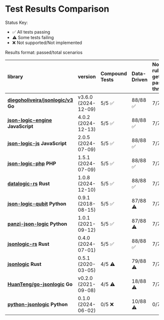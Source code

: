 # Test Results Comparison

Status Key:

- ✅ All tests passing
- ⚠️ Some tests failing
- ❌ Not supported/Not implemented

Results format: passed/total scenarios

| library                                                                                | version             | Compound Tests   | Data-Driven   | Non-rules get passed through   | Single operator tests   |
|:---------------------------------------------------------------------------------------|:--------------------|:-----------------|:--------------|:-------------------------------|:------------------------|
| **[diegoholiveira/jsonlogic/v3](https://github.com/diegoholiveira/jsonlogic) Go**      | v3.6.0 (2024-12-09) | 5/5 ✅            | 88/88 ✅       | 7/7 ✅                          | 178/178 ✅               |
| **[json-logic-engine](https://github.com/TotalTechGeek/json-logic-engine) JavaScript** | 4.0.2 (2024-12-13)  | 5/5 ✅            | 88/88 ✅       | 7/7 ✅                          | 178/178 ✅               |
| **[json-logic-js](https://github.com/jwadhams/json-logic-js) JavaScript**              | 2.0.5 (2024-07-09)  | 5/5 ✅            | 88/88 ✅       | 7/7 ✅                          | 178/178 ✅               |
| **[json-logic-php](https://github.com/jwadhams/json-logic-php) PHP**                   | 1.5.1 (2024-07-09)  | 5/5 ✅            | 88/88 ✅       | 7/7 ✅                          | 178/178 ✅               |
| **[datalogic-rs](https://github.com/Open-Payments/datalogic-rs) Rust**                 | 1.0.8 (2024-12-10)  | 5/5 ✅            | 88/88 ✅       | 7/7 ✅                          | 178/178 ✅               |
| **[json-logic-qubit](https://github.com/nadirizr/json-logic-py) Python**               | 0.9.1 (2018-08-15)  | 5/5 ✅            | 87/88 ⚠️      | 7/7 ✅                          | 178/178 ✅               |
| **[panzi-json-logic](https://github.com/panzi/panzi-json-logic) Python**               | 1.0.1 (2021-09-12)  | 5/5 ✅            | 87/88 ⚠️      | 7/7 ✅                          | 178/178 ✅               |
| **[jsonlogic-rs](https://github.com/Bestowinc/json-logic-rs) Rust**                    | 0.4.0 (2024-07-01)  | 5/5 ✅            | 88/88 ✅       | 7/7 ✅                          | 176/178 ⚠️              |
| **[jsonlogic](https://github.com/marvindv/jsonlogic_rs) Rust**                         | 0.5.1 (2020-03-05)  | 4/5 ⚠️           | 79/88 ⚠️      | 7/7 ✅                          | 150/178 ⚠️              |
| **[HuanTeng/go-jsonlogic](https://github.com/HuanTeng/go-jsonlogic) Go**               | v0.2.0 (2021-09-08) | 4/5 ⚠️           | 18/88 ⚠️      | 7/7 ✅                          | 138/178 ⚠️              |
| **[python-jsonlogic](https://github.com/Viicos/jsonlogic) Python**                     | 0.1.0 (2024-06-02)  | 0/5 ❌            | 10/88 ⚠️      | 0/7 ❌                          | 53/178 ⚠️               |